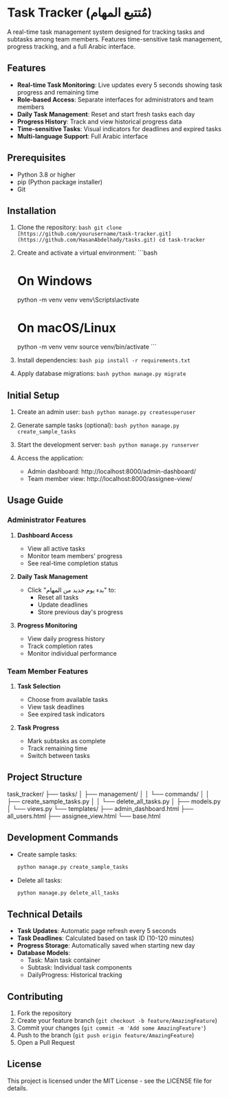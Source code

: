 # Task Tracker (مُتتبع المهام)

A real-time task management system designed for tracking tasks and subtasks among team members. Features time-sensitive task management, progress tracking, and a full Arabic interface.

## Features

- **Real-time Task Monitoring**: Live updates every 5 seconds showing task progress and remaining time
- **Role-based Access**: Separate interfaces for administrators and team members
- **Daily Task Management**: Reset and start fresh tasks each day
- **Progress History**: Track and view historical progress data
- **Time-sensitive Tasks**: Visual indicators for deadlines and expired tasks
- **Multi-language Support**: Full Arabic interface

## Prerequisites

- Python 3.8 or higher
- pip (Python package installer)
- Git

## Installation

1. Clone the repository: `bash
git clone [https://github.com/yourusername/task-tracker.git](https://github.com/HasanAbdelhady/tasks.git)
cd task-tracker   `

2. Create and activate a virtual environment: ```bash

   # On Windows

   python -m venv venv
   venv\Scripts\activate

   # On macOS/Linux

   python -m venv venv
   source venv/bin/activate ```

3. Install dependencies: `bash
pip install -r requirements.txt   `

4. Apply database migrations: `bash
python manage.py migrate   `

## Initial Setup

1. Create an admin user: `bash
python manage.py createsuperuser   `

2. Generate sample tasks (optional): `bash
python manage.py create_sample_tasks   `

3. Start the development server: `bash
python manage.py runserver   `

4. Access the application:
   - Admin dashboard: http://localhost:8000/admin-dashboard/
   - Team member view: http://localhost:8000/assignee-view/

## Usage Guide

### Administrator Features

1. **Dashboard Access**

   - View all active tasks
   - Monitor team members' progress
   - See real-time completion status

2. **Daily Task Management**

   - Click "بدء يوم جديد من المهام" to:
     - Reset all tasks
     - Update deadlines
     - Store previous day's progress

3. **Progress Monitoring**
   - View daily progress history
   - Track completion rates
   - Monitor individual performance

### Team Member Features

1. **Task Selection**

   - Choose from available tasks
   - View task deadlines
   - See expired task indicators

2. **Task Progress**
   - Mark subtasks as complete
   - Track remaining time
   - Switch between tasks

## Project Structure

task_tracker/
├── tasks/
│ ├── management/
│ │ └── commands/
│ │ ├── create_sample_tasks.py
│ │ └── delete_all_tasks.py
│ ├── models.py
│ └── views.py
└── templates/
├── admin_dashboard.html
├── all_users.html
├── assignee_view.html
└── base.html

## Development Commands

- Create sample tasks:

  ```bash
  python manage.py create_sample_tasks
  ```

- Delete all tasks:
  ```bash
  python manage.py delete_all_tasks
  ```

## Technical Details

- **Task Updates**: Automatic page refresh every 5 seconds
- **Task Deadlines**: Calculated based on task ID (10-120 minutes)
- **Progress Storage**: Automatically saved when starting new day
- **Database Models**:
  - Task: Main task container
  - Subtask: Individual task components
  - DailyProgress: Historical tracking

## Contributing

1. Fork the repository
2. Create your feature branch (`git checkout -b feature/AmazingFeature`)
3. Commit your changes (`git commit -m 'Add some AmazingFeature'`)
4. Push to the branch (`git push origin feature/AmazingFeature`)
5. Open a Pull Request

## License

This project is licensed under the MIT License - see the LICENSE file for details.
